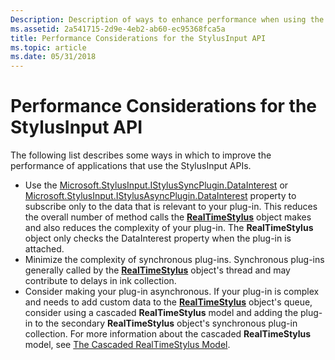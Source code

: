 ```yaml
---
Description: Description of ways to enhance performance when using the StylusInput application programming interfaces (APIs).
ms.assetid: 2a541715-2d9e-4eb2-ab60-ec95368fca5a
title: Performance Considerations for the StylusInput API
ms.topic: article
ms.date: 05/31/2018
---
```


# Performance Considerations for the StylusInput API

The following list describes some ways in which to improve the performance of applications that use the StylusInput APIs.

-   Use the [Microsoft.StylusInput.IStylusSyncPlugin.DataInterest](/previous-versions/ms824752(v=msdn.10)) or [Microsoft.StylusInput.IStylusAsyncPlugin.DataInterest](/previous-versions/ms824769(v=msdn.10)) property to subscribe only to the data that is relevant to your plug-in. This reduces the overall number of method calls the [**RealTimeStylus**](realtimestylus-class.md) object makes and also reduces the complexity of your plug-in. The **RealTimeStylus** object only checks the DataInterest property when the plug-in is attached.
-   Minimize the complexity of synchronous plug-ins. Synchronous plug-ins generally called by the [**RealTimeStylus**](realtimestylus-class.md) object's thread and may contribute to delays in ink collection.
-   Consider making your plug-in asynchronous. If your plug-in is complex and needs to add custom data to the [**RealTimeStylus**](realtimestylus-class.md) object's queue, consider using a cascaded **RealTimeStylus** model and adding the plug-in to the secondary **RealTimeStylus** object's synchronous plug-in collection. For more information about the cascaded **RealTimeStylus** model, see [The Cascaded RealTimeStylus Model](the-cascaded-realtimestylus-model.md).

 

 